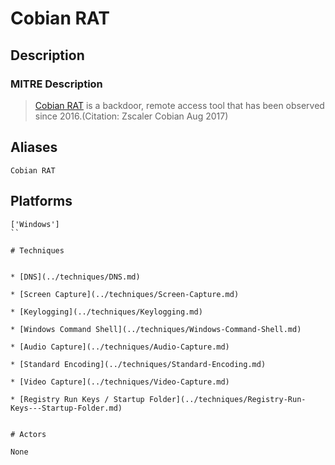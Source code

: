 
# Cobian RAT

## Description

### MITRE Description

> [Cobian RAT](https://attack.mitre.org/software/S0338) is a backdoor, remote access tool that has been observed since 2016.(Citation: Zscaler Cobian Aug 2017)

## Aliases

```
Cobian RAT
```

## Platforms

```
['Windows']
``

# Techniques


* [DNS](../techniques/DNS.md)

* [Screen Capture](../techniques/Screen-Capture.md)
    
* [Keylogging](../techniques/Keylogging.md)
    
* [Windows Command Shell](../techniques/Windows-Command-Shell.md)
    
* [Audio Capture](../techniques/Audio-Capture.md)
    
* [Standard Encoding](../techniques/Standard-Encoding.md)
    
* [Video Capture](../techniques/Video-Capture.md)
    
* [Registry Run Keys / Startup Folder](../techniques/Registry-Run-Keys---Startup-Folder.md)
    

# Actors

None
